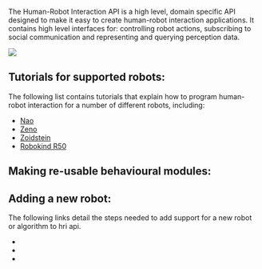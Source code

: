 The Human-Robot Interaction API is a high level, domain specific API designed to make it easy to create human-robot interaction applications. It contains high level interfaces for: controlling robot actions, subscribing to social communication and representing and querying perception data.

![](https://rawgit.com/uoa-robotics/hri/master/hri/documentation/api_overview.svg)

## Tutorials for supported robots:
The following list contains tutorials that explain how to program human-robot interaction for a number of different robots, including: 

* [Nao](https://github.com/uoa-robotics/nao_hri/wiki)
* [Zeno]()
* [Zoidstein]()
* [Robokind R50]()

## Making re-usable behavioural modules:

## Adding a new robot:
The following links detail the steps needed to add support for a new robot or algorithm to hri api.

*  
*
*
